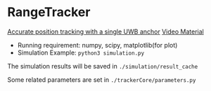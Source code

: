 # RangeTracker
[Accurate position tracking with a single UWB anchor](https://arxiv.org/abs/2005.10648)
[Video Material](https://www.youtube.com/watch?v=UIZFHskukYo)


- Running requirement: numpy, scipy, matplotlib(for plot)
- Simulation Example: `python3 simulation.py`

The simulation results will be saved in `./simulation/result_cache`

Some related parameters are set in `./trackerCore/parameters.py` 